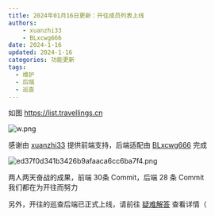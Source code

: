 ```yaml
---
title: 2024年01月16日更新：开往成员列表上线
authors: 
    - xuanzhi33
    - BLxcwg666
date: 2024-1-16
updated: 2024-1-16
categories: 功能更新
tags:
  - 维护
  - 后端
  - 巡查
---
```


如图 https://list.travellings.cn  

![w.png](https://i.miji.bid/2024/01/16/8fc135f8a04a4dbb701c1e264b48b46e.png)  

感谢由 [xuanzhi33](https://github.com/xuanzhi33) 提供前端支持，后端适配由 [BLxcwg666](https://blog.xcnya.cn) 完成  

![ed37f0d341b3426b9afaaca6cc6ba7f4.png](https://i.miji.bid/2024/01/16/ed37f0d341b3426b9afaaca6cc6ba7f4.png)  

两人两天奋战的成果，前端 30条 Commit，后端 28 条 Commit  
我们都在为开往而努力  
  
  
另外，开往的巡查后端已正式上线，请前往 [疑难解答](https://www.travellings.cn/docs/qa#q%E5%B7%A1%E6%9F%A5%E7%8A%B6%E6%80%81%E6%98%AF%E4%BB%80%E4%B9%88%E6%84%8F%E6%80%9D) 查看详情（